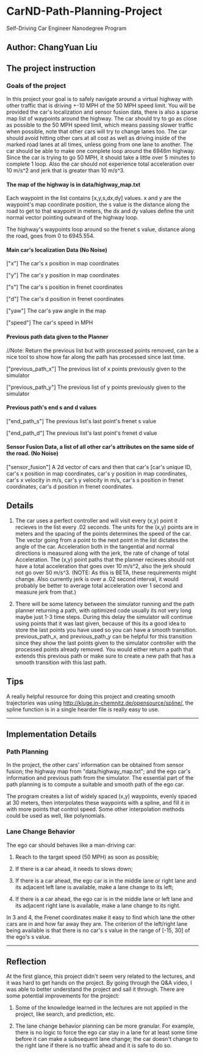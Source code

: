 # CarND-Path-Planning-Project

Self-Driving Car Engineer Nanodegree Program

## Author: ChangYuan Liu

## The project instruction

### Goals of the project

In this project your goal is to safely navigate around a virtual highway with other traffic that is driving +-10 MPH of the 50 MPH speed limit. You will be provided the car's localization and sensor fusion data, there is also a sparse map list of waypoints around the highway. The car should try to go as close as possible to the 50 MPH speed limit, which means passing slower traffic when possible, note that other cars will try to change lanes too. The car should avoid hitting other cars at all cost as well as driving inside of the marked road lanes at all times, unless going from one lane to another. The car should be able to make one complete loop around the 6946m highway. Since the car is trying to go 50 MPH, it should take a little over 5 minutes to complete 1 loop. Also the car should not experience total acceleration over 10 m/s^2 and jerk that is greater than 10 m/s^3.

#### The map of the highway is in data/highway_map.txt

Each waypoint in the list contains  [x,y,s,dx,dy] values. x and y are the waypoint's map coordinate position, the s value is the distance along the road to get to that waypoint in meters, the dx and dy values define the unit normal vector pointing outward of the highway loop.

The highway's waypoints loop around so the frenet s value, distance along the road, goes from 0 to 6945.554.

#### Main car's localization Data (No Noise)

["x"] The car's x position in map coordinates

["y"] The car's y position in map coordinates

["s"] The car's s position in frenet coordinates

["d"] The car's d position in frenet coordinates

["yaw"] The car's yaw angle in the map

["speed"] The car's speed in MPH

#### Previous path data given to the Planner

//Note: Return the previous list but with processed points removed, can be a nice tool to show how far along
the path has processed since last time.

["previous_path_x"] The previous list of x points previously given to the simulator

["previous_path_y"] The previous list of y points previously given to the simulator

#### Previous path's end s and d values

["end_path_s"] The previous list's last point's frenet s value

["end_path_d"] The previous list's last point's frenet d value

#### Sensor Fusion Data, a list of all other car's attributes on the same side of the road. (No Noise)

["sensor_fusion"] A 2d vector of cars and then that car's [car's unique ID, car's x position in map coordinates, car's y position in map coordinates, car's x velocity in m/s, car's y velocity in m/s, car's s position in frenet coordinates, car's d position in frenet coordinates.

## Details

1. The car uses a perfect controller and will visit every (x,y) point it recieves in the list every .02 seconds. The units for the (x,y) points are in meters and the spacing of the points determines the speed of the car. The vector going from a point to the next point in the list dictates the angle of the car. Acceleration both in the tangential and normal directions is measured along with the jerk, the rate of change of total Acceleration. The (x,y) point paths that the planner recieves should not have a total acceleration that goes over 10 m/s^2, also the jerk should not go over 50 m/s^3. (NOTE: As this is BETA, these requirements might change. Also currently jerk is over a .02 second interval, it would probably be better to average total acceleration over 1 second and measure jerk from that.)

2. There will be some latency between the simulator running and the path planner returning a path, with optimized code usually its not very long maybe just 1-3 time steps. During this delay the simulator will continue using points that it was last given, because of this its a good idea to store the last points you have used so you can have a smooth transition. previous_path_x, and previous_path_y can be helpful for this transition since they show the last points given to the simulator controller with the processed points already removed. You would either return a path that extends this previous path or make sure to create a new path that has a smooth transition with this last path.

## Tips

A really helpful resource for doing this project and creating smooth trajectories was using http://kluge.in-chemnitz.de/opensource/spline/, the spline function is in a single hearder file is really easy to use.

---

## Implementation Details

### Path Planning

In the project, the other cars' information can be obtained from sensor fusion; the highway map from "data/highway_map.txt"; and the ego car's information and previous path from the simulator. The essential part of the path planning is to compute a suitable and smooth path of the ego car.

The program creates a list of widely spaced (x,y) waypoints, evenly spaced at 30 meters, then interpolates these waypoints with a spline, and fill it in with more points that control speed. Some other interpolation methods could be used as well, like polynomials.

### Lane Change Behavior

The ego car should behaves like a man-driving car:

1. Reach to the target speed (50 MPH) as soon as possible;

2. If there is a car ahead, it needs to slows down;

3. If there is a car ahead, the ego car is in the middle lane or right lane and its adjacent left lane is available, make a lane change to its left;

4. If there is a car ahead, the ego car is in the middle lane or left lane and its adjacent right lane is available, make a lane change to its right.

In 3 and 4, the Frenet coordinates make it easy to find which lane the other cars are in and how far away they are. The criterion of the left/right lane being available is that there is no car's s value in the range of [-15, 30] of the ego's s value.

---

## Reflection

At the first glance, this project didn't seem very related to the lectures, and it was hard to get hands on the project. By going through the Q&A video, I was able to better understand the project and sail it through. There are some potential improvements for the project:

1. Some of the knowledge learned in the lectures are not applied in the project, like search, and prediction, etc.

2. The lane change behavior planning can be more granular. For example, there is no logic to force the ego car stay in a lane for at least some time before it can make a subsequent lane change; the car doesn't change to the right lane if there is no traffic ahead and it is safe to do so.
